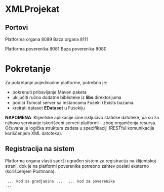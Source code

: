 # XMLProjekat

## Portovi

Platforma organa 8089
Baza organa 8111

Platforma poverenika 8081
Baza poverenika 8080

# Pokretanje

Za pokretanje pojedinačne platforme, potrebno je:
- pokrenuti pribavljanje Maven paketa
- uključiti ručno dodatne biblioteke iz **libs** direktorijuma
- podići Tomcat server sa instancama Fuseki i Exists bazama
- kreirati dataset **EDataset** u Fusekiju

**NAPOMENA**: Klijentske aplikacije čine isključivo statičke datoteke, pa su za njihovo serviranje iskorišćeni serveri platformi - zbog organičenja resursa. Očuvana je logička struktura zadata u specifikaciji (RESTful komunikacija korišćenjem XML datoteka).

## Registracija na sistem

Platforma organa vlasti sadrži ugrađen sistem za registraciju na klijentskoj strani, dok je na platformi poverenika potrebno zahtev poslati eksterno (korišćenjem Postmana).

<code> ... kod za gradjanina ... </code>
<code> ... kod za poverenika ... </code>

